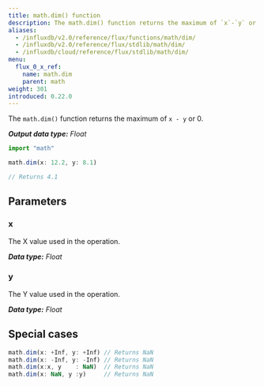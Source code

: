 ```yaml
---
title: math.dim() function
description: The math.dim() function returns the maximum of `x`-`y` or 0.
aliases:
  - /influxdb/v2.0/reference/flux/functions/math/dim/
  - /influxdb/v2.0/reference/flux/stdlib/math/dim/
  - /influxdb/cloud/reference/flux/stdlib/math/dim/
menu:
  flux_0_x_ref:
    name: math.dim
    parent: math
weight: 301
introduced: 0.22.0
---
```


The `math.dim()` function returns the maximum of `x - y` or 0.

_**Output data type:** Float_

```js
import "math"

math.dim(x: 12.2, y: 8.1)

// Returns 4.1
```

## Parameters

### x
The X value used in the operation.

_**Data type:** Float_

### y
The Y value used in the operation.

_**Data type:** Float_

## Special cases
```js
math.dim(x: +Inf, y: +Inf) // Returns NaN
math.dim(x: -Inf, y: -Inf) // Returns NaN
math.dim(x:x, y    : NaN)  // Returns NaN
math.dim(x: NaN, y :y)     // Returns NaN
```
